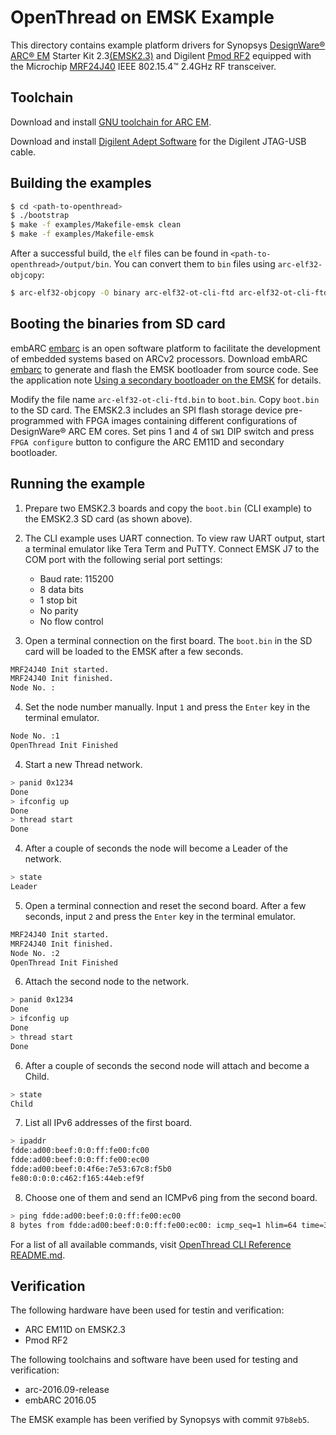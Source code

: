 # OpenThread on EMSK Example

This directory contains example platform drivers for Synopsys [DesignWare® ARC® EM][arcem] Starter Kit 2.3[(EMSK2.3)][emsk23] and Digilent [Pmod RF2][pmodrf2] equipped with the Microchip [MRF24J40][mrf24j40] IEEE 802.15.4™ 2.4GHz RF transceiver.

[arcem]: https://www.synopsys.com/designware-ip/processor-solutions/arc-processors/arc-em-family.html

[emsk23]: https://www.synopsys.com/dw/ipdir.php?ds=arc_em_starter_kit

[pmodrf2]: https://reference.digilentinc.com/reference/pmod/pmodrf2/start

[mrf24j40]: http://www.microchip.com/wwwproducts/en/en027752

## Toolchain

Download and install [GNU toolchain for ARC EM][gnu-toolchain].

[gnu-toolchain]: https://github.com/foss-for-synopsys-dwc-arc-processors/toolchain/tags

Download and install [Digilent Adept Software][digilent-adept] for the Digilent JTAG-USB cable.

[digilent-adept]: https://store.digilentinc.com/digilent-adept-2-download-only

## Building the examples

```bash
$ cd <path-to-openthread>
$ ./bootstrap
$ make -f examples/Makefile-emsk clean
$ make -f examples/Makefile-emsk
```

After a successful build, the `elf` files can be found in
`<path-to-openthread>/output/bin`.  You can convert them to `bin`
files using `arc-elf32-objcopy`:
```bash
$ arc-elf32-objcopy -O binary arc-elf32-ot-cli-ftd arc-elf32-ot-cli-ftd.bin
```

## Booting the binaries from SD card

embARC [embarc] is an open software platform to facilitate the development of embedded systems based on ARCv2 processors. Download embARC [embarc] to generate and flash the EMSK bootloader from source code. See the application note [Using a secondary bootloader on the EMSK][bootloader-appnote] for details.

[embarc]: https://embarc.org/index.html

[bootloader-appnote]: https://embarc.org/pdf/20150710_embARC_application_note_secondary_bootloader.pdf

Modify the file name `arc-elf32-ot-cli-ftd.bin` to `boot.bin`. Copy `boot.bin` to the SD card. The EMSK2.3 includes an SPI flash storage device pre-programmed with FPGA images containing different configurations of DesignWare® ARC EM cores. Set pins 1 and 4 of `SW1` DIP switch and press `FPGA configure` button to configure the ARC EM11D and secondary bootloader.

## Running the example

1. Prepare two EMSK2.3 boards and copy the `boot.bin` (CLI example) to the EMSK2.3 SD card (as shown above).

2. The CLI example uses UART connection. To view raw UART output, start a terminal emulator like Tera Term and PuTTY. Connect EMSK J7 to the COM port with the following serial port settings:
    - Baud rate: 115200
    - 8 data bits
    - 1 stop bit
    - No parity
    - No flow control

3. Open a terminal connection on the first board. The `boot.bin` in the SD card will be loaded to the EMSK after a few seconds.

 ```bash
 MRF24J40 Init started.
 MRF24J40 Init finished.
 Node No. :
 ```

4. Set the node number manually. Input `1` and press the `Enter` key in the terminal emulator.

 ```bash
 Node No. :1
 OpenThread Init Finished
 ```

4. Start a new Thread network.

 ```bash
 > panid 0x1234
 Done
 > ifconfig up
 Done
 > thread start
 Done
 ```

4. After a couple of seconds the node will become a Leader of the network.

 ```bash
 > state
 Leader
 ```

5. Open a terminal connection and reset the second board. After a few seconds, input `2` and press the `Enter` key in the terminal emulator.

 ```bash
 MRF24J40 Init started.
 MRF24J40 Init finished.
 Node No. :2
 OpenThread Init Finished
 ```

6. Attach the second node to the network.

 ```bash
 > panid 0x1234
 Done
 > ifconfig up
 Done
 > thread start
 Done
 ```

6. After a couple of seconds the second node will attach and become a Child.

 ```bash
 > state
 Child
 ```

7. List all IPv6 addresses of the first board.

 ```bash
 > ipaddr
 fdde:ad00:beef:0:0:ff:fe00:fc00
 fdde:ad00:beef:0:0:ff:fe00:ec00
 fdde:ad00:beef:0:4f6e:7e53:67c8:f5b0
 fe80:0:0:0:c462:f165:44eb:ef9f
 ```

8. Choose one of them and send an ICMPv6 ping from the second board.

 ```bash
 > ping fdde:ad00:beef:0:0:ff:fe00:ec00
 8 bytes from fdde:ad00:beef:0:0:ff:fe00:ec00: icmp_seq=1 hlim=64 time=30ms
 ```

For a list of all available commands, visit [OpenThread CLI Reference README.md][CLI].

[CLI]: https://github.com/openthread/openthread/blob/master/src/cli/README.md

## Verification

The following hardware have been used for testin and verification:
  - ARC EM11D on EMSK2.3
  - Pmod RF2

The following toolchains and software have been used for testing and verification:
  - arc-2016.09-release
  - embARC 2016.05

The EMSK example has been verified by Synopsys with commit `97b8eb5`.
